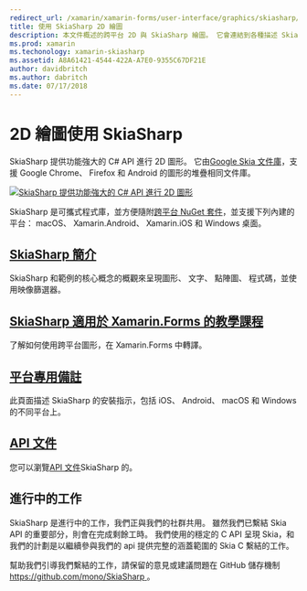 ```yaml
---
redirect_url: /xamarin/xamarin-forms/user-interface/graphics/skiasharp/
title: 使用 SkiaSharp 2D 繪圖
description: 本文件概述的跨平台 2D 與 SkiaSharp 繪圖。 它會連結到各種描述 SkiaSharp 的輔助線和各種 Api。
ms.prod: xamarin
ms.techonology: xamarin-skiasharp
ms.assetid: A8A61421-4544-422A-A7E0-9355C67DF21E
author: davidbritch
ms.author: dabritch
ms.date: 07/17/2018
---
```


# <a name="2d-drawing-with-skiasharp"></a>2D 繪圖使用 SkiaSharp

SkiaSharp 提供功能強大的 C# API 進行 2D 圖形。 它由[Google Skia 文件庫](http://skia.org)，支援 Google Chrome、 Firefox 和 Android 的圖形的堆疊相同文件庫。

[![](images/ide-sml.png "SkiaSharp 提供功能強大的 C# API 進行 2D 圖形")](images/ide.png#lightbox)

SkiaSharp 是可攜式程式庫，並方便隨附[跨平台 NuGet 套件](https://www.nuget.org/packages/SkiaSharp)，並支援下列內建的平台： macOS、 Xamarin.Android、 Xamarin.iOS 和 Windows 桌面。

## <a name="introduction-to-skiasharpgraphics-gamesskiasharpintroductionmd"></a>[SkiaSharp 簡介](~/graphics-games/skiasharp/introduction.md)

SkiaSharp 和範例的核心概念的概觀來呈現圖形、 文字、 點陣圖、 程式碼，並使用映像篩選器。

## <a name="skiasharp-tutorials-for-xamarinformsxamarin-formsuser-interfacegraphicsskiasharpindexmd"></a>[SkiaSharp 適用於 Xamarin.Forms 的教學課程](~/xamarin-forms/user-interface/graphics/skiasharp/index.md)

了解如何使用跨平台圖形，在 Xamarin.Forms 中轉譯。

## <a name="platform-specific-notesgraphics-gamesskiasharpplatformmd"></a>[平台專用備註](~/graphics-games/skiasharp/platform.md)

此頁面描述 SkiaSharp 的安裝指示，包括 iOS、 Android、 macOS 和 Windows 的不同平台上。

## <a name="api-documentationhttpsdocsmicrosoftcomdotnetapiskiasharp"></a>[API 文件](https://docs.microsoft.com/dotnet/api/skiasharp)

您可以瀏覽[API 文件](https://docs.microsoft.com/dotnet/api/skiasharp)SkiaSharp 的。

## <a name="work-in-progress"></a>進行中的工作

SkiaSharp 是進行中的工作，我們正與我們的社群共用。 雖然我們已繫結 Skia API 的重要部分，則會在完成剩餘工時。 我們使用的穩定的 C API 呈現 Skia，和我們的計劃是以繼續參與我們的 api 提供完整的涵蓋範圍的 Skia C 繫結的工作。

幫助我們引導我們繫結的工作，請保留的意見或建議問題在 GitHub 儲存機制[ https://github.com/mono/SkiaSharp ](https://github.com/mono/SkiaSharp)。
